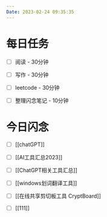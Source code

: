 ```yaml
---
Date: 2023-02-24 09:35:35
---
```


# 每日任务
- [ ] 阅读 - 30分钟
- [ ] 写作 - 30分钟
- [ ] leetcode - 30分钟
- [ ] 整理闪念笔记 - 10分钟


# 今日闪念
- [ ] [[chatGPT]]
- [ ] [[AI工具汇总2023]]
- [ ] [[ChatGPT相关工具汇总]]
- [ ] [[windows划词翻译工具]]
- [ ] [[在线共享剪切板工具 CryptBoard]]
- [ ] [[111]]



